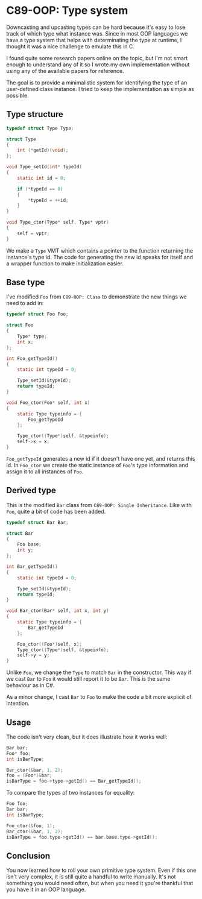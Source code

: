 # C89-OOP: Type system

Downcasting and upcasting types can be hard because it's easy to lose track of
which type what instance was. Since in most OOP languages we have a type system
that helps with determinating the type at runtime, I thought it was a nice
challenge to emulate this in C.

I found quite some research papers online on the topic, but I'm not smart
enough to understand any of it so I wrote my own implementation without using
any of the available papers for reference.

The goal is to provide a minimalistic system for identifying the type of an
user-defined class instance. I tried to keep the implementation as simple as
possible.

## Type structure

```c
typedef struct Type Type;

struct Type
{
    int (*getId)(void);
};

void Type_setId(int* typeId)
{
    static int id = 0;

    if (*typeId == 0)
    {
        *typeId = ++id;
    }
}

void Type_ctor(Type* self, Type* vptr)
{
    self = vptr;
}
```

We make a `Type` VMT which contains a pointer to the function returning the
instance's type id. The code for generating the new id speaks for itself and a
wrapper function to make initialization easier.

## Base type

I've modified `Foo` from `C89-OOP: Class` to demonstrate the new things we need
to add in:

```c
typedef struct Foo Foo;

struct Foo
{
    Type* type;
    int x;
};

int Foo_getTypeId()
{
    static int typeId = 0;

    Type_setId(&typeId);
    return typeId;
}

void Foo_ctor(Foo* self, int x)
{
    static Type typeinfo = {
        Foo_getTypeId
    };

    Type_ctor((Type*)self, &typeinfo);
    self->x = x;
}
```

`Foo_getTypeId` generates a new id if it doesn't have one yet, and returns this
id. In `Foo_ctor` we create the static instance of `Foo`'s type information and
assign it to all instances of `Foo`.

## Derived type

This is the modified `Bar` class from `C89-OOP: Single Inheritance`. Like with
`Foo`, quite a bit of code has been added.

```c
typedef struct Bar Bar;

struct Bar
{
    Foo base;
    int y;
};

int Bar_getTypeId()
{
    static int typeId = 0;

    Type_setId(&typeId);
    return typeId;
}

void Bar_ctor(Bar* self, int x, int y)
{
    static Type typeinfo = {
        Bar_getTypeId
    };

    Foo_ctor((Foo*)self, x);
    Type_ctor((Type*)self, &typeinfo);
    self->y = y;
}
```

Unlike `Foo`, we change the `Type` to match `Bar` in the constructor. This way
if we cast `Bar` to `Foo` it would still report it to be `Bar`. This is the
same behaviour as in C#.

As a minor change, I cast `Bar` to `Foo` to make the code a bit more explicit
of intention.

## Usage

The code isn't very clean, but it does illustrate how it works well:

```c
Bar bar;
Foo* foo;
int isBarType;

Bar_ctor(&bar, 1, 2);
foo = (Foo*)&bar;
isBarType = foo->type->getId() == Bar_getTypeId();
```

To compare the types of two instances for equality:

```c
Foo foo;
Bar bar;
int isBarType;

Foo_ctor(&foo, 1);
Bar_ctor(&bar, 1, 2);
isBarType = foo.type->getId() == bar.base.type->getId();
```

## Conclusion

You now learned how to roll your own primitive type system. Even if this one
isn't very complex, it is still quite a handful to write manually. It's not
something you would need often, but when you need it you're thankful that you
have it in an OOP language.

